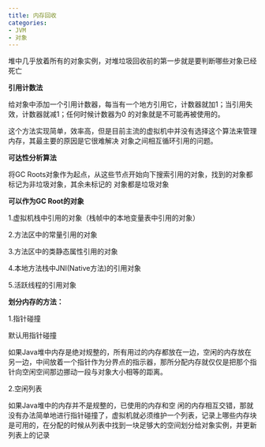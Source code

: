 ```yaml
---
title: 内存回收
categories: 
- JVM
- 对象
---
```


堆中几乎放着所有的对象实例，对堆垃圾回收前的第一步就是要判断哪些对象已经死亡

**引用计数法**

给对象中添加一个引用计数器，每当有一个地方引用它，计数器就加1；当引用失效，计数器就减1；任何时候计数器为0 的对象就是不可能再被使用的。

这个方法实现简单，效率高，但是目前主流的虚拟机中并没有选择这个算法来管理内存，其最主要的原因是它很难解决 对象之间相互循环引用的问题。

**可达性分析算法**

将GC Roots对象作为起点，从这些节点开始向下搜索引用的对象，找到的对象都标记为非垃圾对象，其余未标记的 对象都是垃圾对象

**可以作为GC Root的对象**

1.虚拟机栈中引用的对象（栈帧中的本地变量表中引用的对象）

2.方法区中的常量引用的对象

3.方法区中的类静态属性引用的对象

4.本地方法栈中JNI(Native方法)的引用对象

5.活跃线程的引用对象

**划分内存的方法：**

1.指针碰撞

默认用指针碰撞

如果Java堆中内存是绝对规整的，所有用过的内存都放在一边，空闲的内存放在另一边，中间放着一个指针作为分界点的指示器，那所分配内存就仅仅是把那个指针向空闲空间那边挪动一段与对象大小相等的距离。

2.空闲列表

如果Java堆中的内存并不是规整的，已使用的内存和空 闲的内存相互交错，那就没有办法简单地进行指针碰撞了，虚拟机就必须维护一个列表，记录上哪些内存块是可用的，在分配的时候从列表中找到一块足够大的空间划分给对象实例，并更新列表上的记录